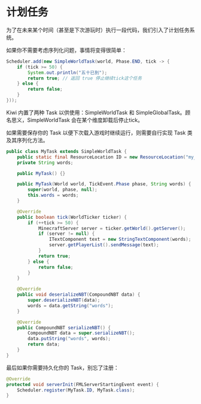 # 计划任务

为了在未来某个时间（甚至是下次游玩时）执行一段代码，我们引入了计划任务系统。

如果你不需要考虑序列化问题，事情将变得很简单：

```java
Scheduler.add(new SimpleWorldTask(world, Phase.END, tick -> {
    if (tick >= 50) {
        System.out.println("五十已到");
        return true; // 返回 true 停止继续tick这个任务
    } else {
        return false;
    }
}));
```

Kiwi 内置了两种 Task 以供使用：SimpleWorldTask 和 SimpleGlobalTask。顾名思义，SimpleWorldTask 会在某个维度卸载后停止tick。

如果需要保存你的 Task 以便下次载入游戏时继续运行，则需要自行实现 Task 类及其序列化方法。

```java
public class MyTask extends SimpleWorldTask {
    public static final ResourceLocation ID = new ResourceLocation("my_mod", "test");
    private String words;

    public MyTask() {}

    public MyTask(World world, TickEvent.Phase phase, String words) {
        super(world, phase, null);
        this.words = words;
    }

    @Override
    public boolean tick(WorldTicker ticker) {
        if (++tick >= 50) {
            MinecraftServer server = ticker.getWorld().getServer();
            if (server != null) {
                ITextComponent text = new StringTextComponent(words);
                server.getPlayerList().sendMessage(text);
            }
            return true;
        } else {
            return false;
        }
    }

    @Override
    public void deserializeNBT(CompoundNBT data) {
        super.deserializeNBT(data);
        words = data.getString("words");
    }

    @Override
    public CompoundNBT serializeNBT() {
        CompoundNBT data = super.serializeNBT();
        data.putString("words", words);
        return data;
    }
}
```

最后如果你需要持久化你的 Task，别忘了注册：

```java
@Override
protected void serverInit(FMLServerStartingEvent event) {
    Scheduler.register(MyTask.ID, MyTask.class);
}
```
